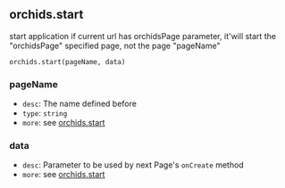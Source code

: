 
## orchids.start

start application
if current url has orchidsPage parameter, it'will start the "orchidsPage" specified page, not the page "pageName"

```
orchids.start(pageName, data)
```

### pageName

* `desc`: The name defined before
* `type`: `string`
* `more`: see [orchids.start](./start_page.md)

### data

* `desc`: Parameter to be used by next Page's `onCreate` method
* `more`: see [orchids.start](./start_page.md)